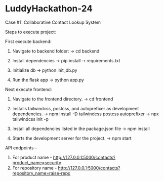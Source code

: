 # LuddyHackathon-24

Case #1: Collaborative Contact Lookup System

Steps to execute project:

First execute backend:

1. Navigate to backend folder:
  -> cd backend

2. Install dependencies
   -> pip install -r requirements.txt

3. Initialize db
   -> python init_db.py

4. Run the flask app
   -> python app.py

Next execute frontend:

1. Navigate to the frontend directory.
  -> cd frontend
   
2. Installs tailwindcss, postcss, and autoprefixer as development dependencies.
  -> npm install -D tailwindcss postcss autoprefixer 
  -> npx tailwindcss init -p
   
3. Install all dependencies listed in the package.json file
  -> npm install
   
4. Starts the development server for the project.
  -> npm start

API endpoints –
1. For product name - http://127.0.0.1:5000/contacts?product_name=security
2. For repository name - http://127.0.0.1:5000/contacts?repository_name=raise-repo






